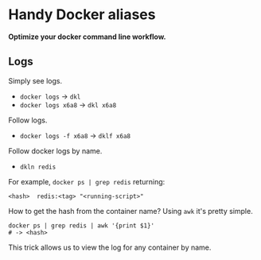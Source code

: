# Handy Docker aliases
**Optimize your docker command line workflow.**

## Logs
Simply see logs.
- `docker logs` -> `dkl`
- `docker logs x6a8` -> `dkl x6a8`

Follow logs.
- `docker logs -f x6a8` -> `dklf x6a8`

Follow docker logs by name.
- `dkln redis`

For example, `docker ps | grep redis` returning:
```
<hash>  redis:<tag> "<running-script>"
```

How to get the hash from the container name? Using `awk` it's pretty simple.

```
docker ps | grep redis | awk '{print $1}'
# -> <hash>
```

This trick allows us to view the log for any container by name.
